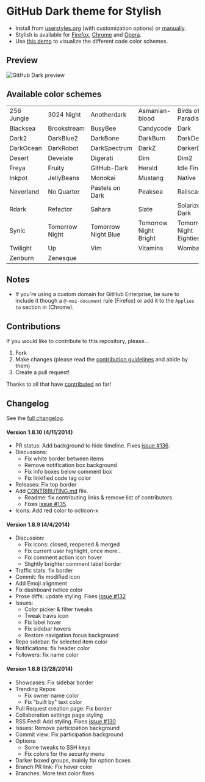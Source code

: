 # GitHub Dark theme for Stylish
- Install from [userstyles.org](http://userstyles.org/styles/37035) (with customization options) or [manually](https://raw.github.com/StylishThemes/GitHub-Dark/master/github-dark.css).
- Stylish is available for [Firefox](https://addons.mozilla.org/en-US/firefox/addon/2108/), [Chrome](https://chrome.google.com/extensions/detail/fjnbnpbmkenffdnngjfgmeleoegfcffe) and [Opera](https://addons.opera.com/en/extensions/details/stylish-for-opera/).
- Use [this demo](http://StylishThemes.github.io/GitHub-Dark/) to visualize the different code color schemes.

## Preview
![GitHub Dark preview](http://i.imgur.com/MsrHuFh.png)

## Available color schemes

|   |   |   |   |   |
| --- | --- | --- | --- | --- |
| 256 Jungle | 3024 Night | Anotherdark | Asmanian-blood | Birds of Paradise |
| Blacksea | Brookstream | BusyBee | Candycode | Dark |
| Dark2 | DarkBlue2 | DarkBone | DarkBurn | DarkDevel |
| DarkOcean | DarkRobot | DarkSpectrum | DarkZ | DarkerDesert |
| Desert | Deveiate | Digerati | Dim | Dim2 |
| Freya | Fruity | GitHub-Dark | Herald | Idle Fingers |
| Inkpot | JellyBeans | Monokai | Mustang | Native |
| Neverland | No Quarter | Pastels on Dark | Peaksea | Railscasts |
| Rdark | Refactor | Sahara | Slate | Solarized Dark |
| Synic | Tomorrow Night | Tomorrow Night Blue | Tomorrow Night Bright | Tomorrow Night Eighties |
| Twilight | Up | Vim | Vitamins | Wombat |
| Zenburn | Zenesque |  |  |  |

## Notes

* If you're using a custom domain for GitHub Enterprise, be sure to include it though a `@-moz-document` rule (Firefox) or add it to the `Applies to` section in (Chrome).

## Contributions

If you would like to contribute to this repository, please...

1. Fork
2. Make changes (please read the [contribution guidelines](https://github.com/StylishThemes/GitHub-Dark/blob/master/CONTRIBUTING.md) and abide by them)
3. Create a pull request!

Thanks to all that have [contributed](https://github.com/StylishThemes/GitHub-Dark/graphs/contributors) so far!

## Changelog

See the [full changelog](https://github.com/StylishThemes/GitHub-Dark/wiki).

#### Version 1.8.10 (4/11/2014)

* PR status: Add background to hide timeline. Fixes [issue #136](https://github.com/StylishThemes/GitHub-Dark/issues/136).
* Discussions:
  * Fix white border between items
  * Remove notification box background
  * Fix info boxes below comment box
  * Fix linkified code tag color
* Releases: Fix top border
* Add [CONTRIBUTING.md](https://github.com/StylishThemes/GitHub-Dark/blob/master/CONTRIBUTING.md) file.
  * Readme: fix contributing links & remove list of contributors
  * Fixes [issue #135](https://github.com/StylishThemes/GitHub-Dark/issues/135).
* Icons: Add red color to octicon-x

#### Version 1.8.9 (4/4/2014)

* Discussion:
  * Fix icons: closed, reopened & merged
  * Fix current user highlight, once more...
  * Fix comment action icon hover
  * Slightly brighter comment label border
* Traffic stats: fix border
* Commit: fix modified icon
* Add Emoji alignment
* Fix dashboard notice color
* Prose diffs: update styling. Fixes [issue #132](https://github.com/StylishThemes/GitHub-Dark/issues/132)
* Issues:
  * Color picker & filter tweaks
  * Tweak travis icon
  * Fix label hover
  * Fix sidebar hovers
  * Restore navigation focus background
* Repo sidebar: fix selected item color
* Notifications: fix header color
* Followers: fix name color

#### Version 1.8.8 (3/28/2014)

* Showcases: Fix sidebar border
* Trending Repos:
  * Fix owner name color
  * Fix "built by" text color
* Pull Request creation page: Fix border
* Collaboration settings page styling
* RSS Feed: Add styling. Fixes [issue #130](https://github.com/StylishThemes/GitHub-Dark/issues/130)
* Issues: Remove participation background
* Commit view: Fix participation background
* Options:
  * Some tweaks to SSH keys
  * Fix colors for the security menu
* Darker boxed groups, mainly for option boxes
* Branch PR link: Fix hover color
* Branches: More text color fixes
